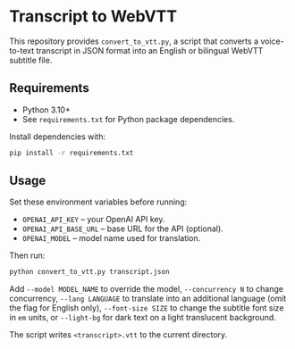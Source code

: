 # Transcript to WebVTT

This repository provides `convert_to_vtt.py`, a script that converts a voice-to-text transcript in JSON format into an English or bilingual WebVTT subtitle file.

## Requirements

- Python 3.10+
- See `requirements.txt` for Python package dependencies.

Install dependencies with:

```bash
pip install -r requirements.txt
```

## Usage

Set these environment variables before running:

- `OPENAI_API_KEY` – your OpenAI API key.
- `OPENAI_API_BASE_URL` – base URL for the API (optional).
- `OPENAI_MODEL` – model name used for translation.

Then run:

```bash
python convert_to_vtt.py transcript.json
```

Add `--model MODEL_NAME` to override the model, `--concurrency N` to change concurrency, `--lang LANGUAGE` to translate into an additional language (omit the flag for English only), `--font-size SIZE` to change the subtitle font size in `em` units, or `--light-bg` for dark text on a light translucent background.

The script writes `<transcript>.vtt` to the current directory.
